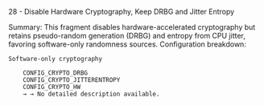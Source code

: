 28 - Disable Hardware Cryptography, Keep DRBG and Jitter Entropy

Summary: This fragment disables hardware-accelerated cryptography but retains pseudo-random generation (DRBG) and entropy from CPU jitter, favoring software-only randomness sources.
Configuration breakdown:

    Software-only cryptography

        CONFIG_CRYPTO_DRBG
        CONFIG_CRYPTO_JITTERENTROPY
        CONFIG_CRYPTO_HW
        → → No detailed description available.

